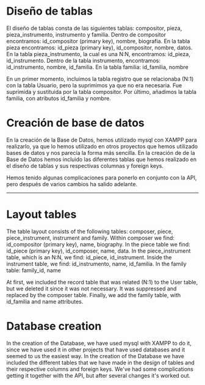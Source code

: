 # Diseño de tablas
El diseño de tablas consta de las siguientes tablas: compositor, pieza, pieza_instrumento, instrumento y familia.
Dentro de compositor encontramos: id_compositor (primary key), nombre, biografia.
En la tabla pieza encontramos: id_pieza (primary key), id_compositor, nombre, datos.
En la tabla pieza_instrumento, la cual es una N:N, encontramos: id_pieza, id_instrumento.
Dentro de la tabla instrumento, encontramos: id_instrumento, nombre, id_familia.
En la tabla familia: id_familia, nombre

En un primer momento, incluimos la tabla registro que se relacionaba (N:1) con la tabla Usuario, pero la suprimimos ya que no era necesaria. Fue suprimida y sustituida por la tabla compositor. Por último, añadimos la tabla familia, con atributos id_familia y nombre.

# Creación de base de datos
En la creación de la Base de Datos, hemos utilizado mysql con XAMPP para realizarlo, ya que lo hemos utilizado en otros proyectos que hemos utilizado bases de datos y nos parecía la forma más sencilla.
En la creación de de la Base de Datos hemos incluido las diferentes tablas que hemos realizado en el diseño de tablas y sus respectivas columnas y foreign keys.

Hemos tenido algunas complicaciones para ponerlo en conjunto con la API, pero después de varios cambios ha salido adelante.

---------------
# Layout tables
The table layout consists of the following tables: composer, piece, piece_instrument, instrument and family. Within composer we find: id_compositor (primary key), name, biography. In the piece table we find: id_piece (primary key), id_composer, name, data. In the piece_instrument table, which is an N:N, we find: id_piece, id_instrument. Inside the instrument table, we find: id_instrumento, name, id_familia. In the family table: family_id, name

At first, we included the record table that was related (N:1) to the User table, but we deleted it since it was not necessary. It was suppressed and replaced by the composer table. Finally, we add the family table, with id_familia and name attributes.

# Database creation
In the creation of the Database, we have used mysql with XAMPP to do it, since we have used it in other projects that have used databases and it seemed to us the easiest way. In the creation of the Database we have included the different tables that we have made in the design of tables and their respective columns and foreign keys. We've had some complications getting it together with the API, but after several changes it's worked out.
